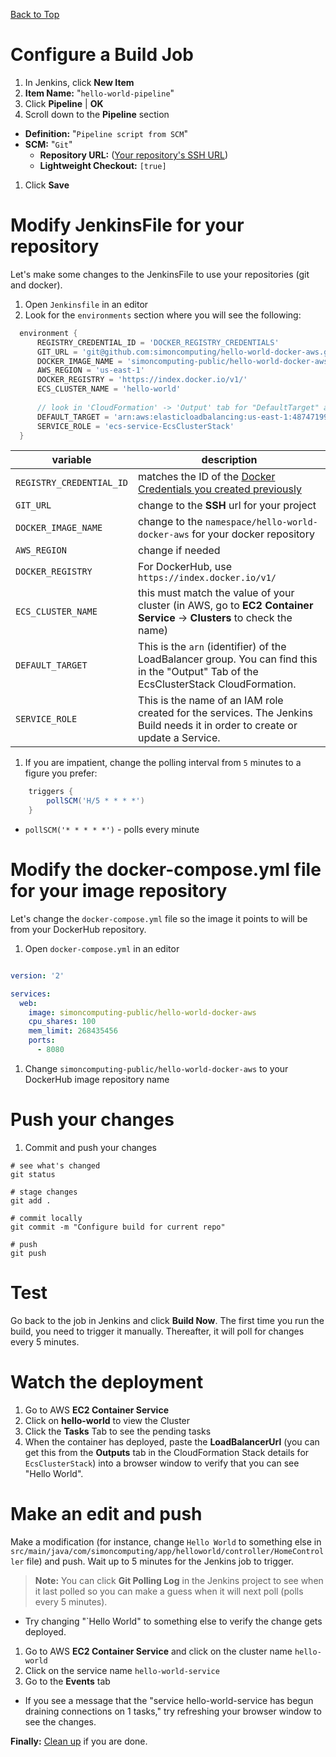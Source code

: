 [Back to Top](../README.md)

# Configure a Build Job

1. In Jenkins, click **New Item**
1. **Item Name:** "`hello-world-pipeline`"
1. Click **Pipeline** | **OK**
1. Scroll down to the **Pipeline** section
  * **Definition:** "`Pipeline script from SCM`"
  * **SCM:** "`Git`"
    * **Repository URL:** (<a href="https://github.com/simoncomputing/hello-world-docker-aws/blob/master/docs/00-GitRepository.md#how-to-get-the-ssh-url-for-your-repository" target="_blank">Your repository's SSH URL</a>)
    * **Lightweight Checkout:**  `[true]`
1. Click **Save**

# Modify JenkinsFile for your repository
Let's make some changes to the JenkinsFile to use your repositories (git and docker).

1. Open `Jenkinsfile` in an editor
1. Look for the `environments` section where you will see the following:

  ```groovy
    environment {
        REGISTRY_CREDENTIAL_ID = 'DOCKER_REGISTRY_CREDENTIALS'
        GIT_URL = 'git@github.com:simoncomputing/hello-world-docker-aws.git'
        DOCKER_IMAGE_NAME = 'simoncomputing-public/hello-world-docker-aws'
        AWS_REGION = 'us-east-1'
        DOCKER_REGISTRY = 'https://index.docker.io/v1/'
        ECS_CLUSTER_NAME = 'hello-world'
        
        // look in 'CloudFormation' -> 'Output' tab for "DefaultTarget" and "ServiceRole"
        DEFAULT_TARGET = 'arn:aws:elasticloadbalancing:us-east-1:487471999079:targetgroup/default/8eab6a3694cef2e2'
        SERVICE_ROLE = 'ecs-service-EcsClusterStack'
    }
  ```

| variable | description |
| -------- | ----------- |
| `REGISTRY_CREDENTIAL_ID` | matches the ID of the [Docker Credentials you created previously](./07-DockerCredentials.md) |
| `GIT_URL` | change to the **SSH** url for your project |
| `DOCKER_IMAGE_NAME` | change to the `namespace/hello-world-docker-aws` for your docker repository |
| `AWS_REGION` | change if needed |
| `DOCKER_REGISTRY` | For DockerHub, use `https://index.docker.io/v1/` |
| `ECS_CLUSTER_NAME` | this must match the value of your cluster (in AWS, go to **EC2 Container Service** -> **Clusters** to check the name) |
| `DEFAULT_TARGET` | This is the `arn` (identifier) of the LoadBalancer group. You can find this in the "Output" Tab of the EcsClusterStack CloudFormation. |
| `SERVICE_ROLE` | This is the name of an IAM role created for the services. The Jenkins Build needs it in order to create or update a Service. |

1. If you are impatient, change the polling interval from `5` minutes to a figure you prefer:

```groovy
    triggers {
        pollSCM('H/5 * * * *')
    }
``` 

 * `pollSCM('* * * * *')` - polls every minute
 
# Modify the docker-compose.yml file for your image repository
Let's change the `docker-compose.yml` file so the image it points to will be from your DockerHub repository.

1. Open `docker-compose.yml` in an editor
```yaml

version: '2'

services:
  web:
    image: simoncomputing-public/hello-world-docker-aws
    cpu_shares: 100
    mem_limit: 268435456
    ports:
      - 8080
```

1. Change `simoncomputing-public/hello-world-docker-aws` to your DockerHub image repository name
 
# Push your changes

1. Commit and push your changes

  ```shell
  # see what's changed
  git status

  # stage changes
  git add .

  # commit locally
  git commit -m "Configure build for current repo"

  # push
  git push
  ```

# Test
Go back to the job in Jenkins and click **Build Now**. The first time you run the build, you need to trigger it manually.
Thereafter, it will poll for changes every 5 minutes.
  
# Watch the deployment
1. Go to AWS **EC2 Container Service**
1. Click on **hello-world** to view the Cluster
1. Click the **Tasks** Tab to see the pending tasks
1. When the container has deployed, paste the **LoadBalancerUrl** 
(you can get this from the **Outputs** tab in the CloudFormation Stack details for `EcsClusterStack`) into a 
browser window to verify that you can see "Hello World".

# Make an edit and push
Make a modification (for instance, change `Hello World` to something else 
in `src/main/java/com/simoncomputing/app/helloworld/controller/HomeController` file) and push. 
Wait up to 5 minutes for the Jenkins job to trigger.

 >**Note:** You can click **Git Polling Log** in the Jenkins project to see when it last polled so you can make a guess
 when it will next poll (polls every 5 minutes).

 * Try changing "`Hello World" to something else to verify the change gets deployed.
 
1. Go to AWS **EC2 Container Service** and click on the cluster name `hello-world`
1. Click on the service name `hello-world-service`
1. Go to the **Events** tab
  * If you see a message that the "service hello-world-service has begun draining connections on 1 tasks," try refreshing
  your browser window to see the changes.
  

**Finally:** [Clean up](./cleanup.md) if you are done.